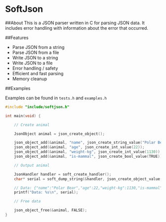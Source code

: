 # SoftJson

##About
This is a JSON parser written in C for parsing JSON data. It includes error handling with information about the error that occurred.

##Features

- Parse JSON from a string
- Parse JSON from a file
- Write JSON to a string
- Write JSON to a file
- Error handling / safety
- Efficient and fast parsing
- Memory cleanup

##Examples

Examples can be found in `tests.h` and `examples.h`

```c
#include "include/softjson.h"

int main(void) {

	// Create animal

	JsonObject animal = json_create_object();

	json_object_add(&animal, "name", json_create_string_value("Polar Bear"));
	json_object_add(&animal, "age", json_create_int_value(22));
	json_object_add(&animal, "weight-kg", json_create_int_value(1130));
	json_object_add(&animal, "is-mammal", json_create_bool_value(TRUE));

	// Output animal

	JsonHandler handler = soft_create_handler();
	char* serial = soft_dump_string(&handler, json_create_object_value(animal));

	// Data: {"name":"Polar Bear","age":22,"weight-kg":1130,"is-mammal":true}
	printf("Data: %s\n", serial);

	// Free data

	json_object_free(&animal, FALSE);
}
```
